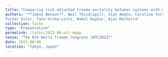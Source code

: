 ```yaml
---
title: "Comparing risk adjusted trauma mortality between systems with different resource availability: MGAP is a more appropriate adjustment score"
authors: "**Jamie Benson**, Neil Thivalapill, Stas Amato, Carolina Torres, David Hosmer, 
Turner Osler, Tato Uribe-Leitz, Nakul Raykar, Ajai Malhotra"
collection: talks
type: "Presentation"
permalink: /talks/2023-08-wtc-mgap
venue: "The 6th World Trauma Congress (WTC2023)"
date: 2023-08-06
location: "Tokyo, Japan"
---
```

